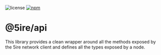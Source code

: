 ![license](https://img.shields.io/badge/License-Apache%202.0-blue?logo=apache&style=flat-square)
[![npm](https://img.shields.io/npm/v/@5ire/api?logo=npm&style=flat-square)](https://www.npmjs.com/package/@5ire/api)

# @5ire/api

This library provides a clean wrapper around all the methods exposed by the 5ire network client and defines all the types exposed by a node.